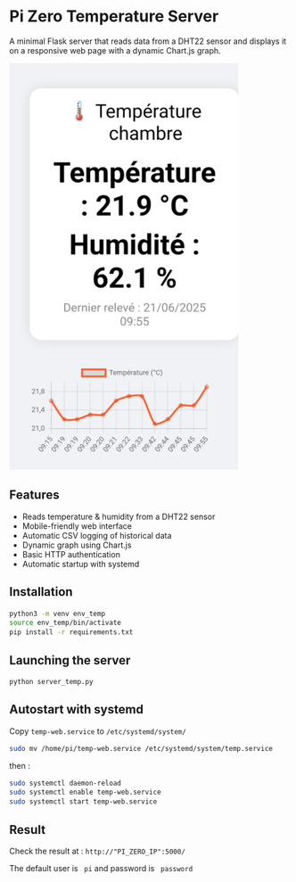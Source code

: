 # Pi Zero Temperature Server

A minimal Flask server that reads data from a DHT22 sensor and displays it on a responsive web page with a dynamic Chart.js graph.

![Screenshot](Screenshot.png)


## Features

- Reads temperature & humidity from a DHT22 sensor
- Mobile-friendly web interface
- Automatic CSV logging of historical data
- Dynamic graph using Chart.js
- Basic HTTP authentication
- Automatic startup with systemd

## Installation

```bash
python3 -m venv env_temp
source env_temp/bin/activate
pip install -r requirements.txt
```

## Launching the server

```bash
python server_temp.py
```

## Autostart with systemd

Copy `temp-web.service` to `/etc/systemd/system/` 

```bash
sudo mv /home/pi/temp-web.service /etc/systemd/system/temp.service
```

then :

```bash
sudo systemctl daemon-reload
sudo systemctl enable temp-web.service
sudo systemctl start temp-web.service
```

## Result

Check the result at : `http://"PI_ZERO_IP":5000/` 

The default user is ` pi`  and password is ` password` 

